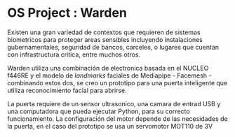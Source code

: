 # OS Project : Warden

Existen una gran variedad de contextos que requieren de sistemas biometricos para proteger areas sensibles incluyendo instalaciones gubernamentales, seguridad de bancos, carceles, o lugares que cuentan con infrastructura critica, entre muchos otros.

Warden utiliza una combinación de electronica basada en el NUCLEO f446RE y el modelo de _landmarks_ faciales de Mediapipe - Facemesh - combinando estos dos, se creo un prototipo para una puerta inteligente que utiliza reconocimiento facial para abrirse.

La puerta requiere de un sensor ultrasonico, una camara de entrad USB y una computadora que pueda ejecutar Python, para su correcto funcionamiento.
La configuración del motor depende de las necesidades de la puerta, en el caso del prototipo se usa un servomotor MOT110 de 3V
